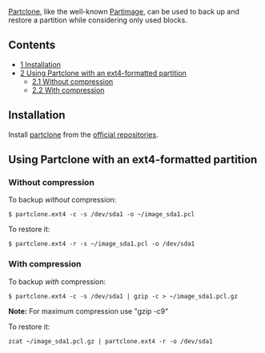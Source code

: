 [Partclone](http://partclone.org), like the well-known [Partimage](http://www.partimage.org/Main_Page), can be used to back up and restore a partition while considering only used blocks.

## Contents

*   [1 Installation](#Installation)
*   [2 Using Partclone with an ext4-formatted partition](#Using_Partclone_with_an_ext4-formatted_partition)
    *   [2.1 Without compression](#Without_compression)
    *   [2.2 With compression](#With_compression)

## Installation

Install [partclone](https://www.archlinux.org/packages/?name=partclone) from the [official repositories](/index.php/Official_repositories "Official repositories").

## Using Partclone with an ext4-formatted partition

### Without compression

To backup _without_ compression:

```
$ partclone.ext4 -c -s /dev/sda1 -o ~/image_sda1.pcl

```

To restore it:

```
$ partclone.ext4 -r -s ~/image_sda1.pcl -o /dev/sda1

```

### With compression

To backup _with_ compression:

```
$ partclone.ext4 -c -s /dev/sda1 | gzip -c > ~/image_sda1.pcl.gz

```

**Note:** For maximum compression use "gzip -c9"

To restore it:

```
zcat ~/image_sda1.pcl.gz | partclone.ext4 -r -o /dev/sda1

```